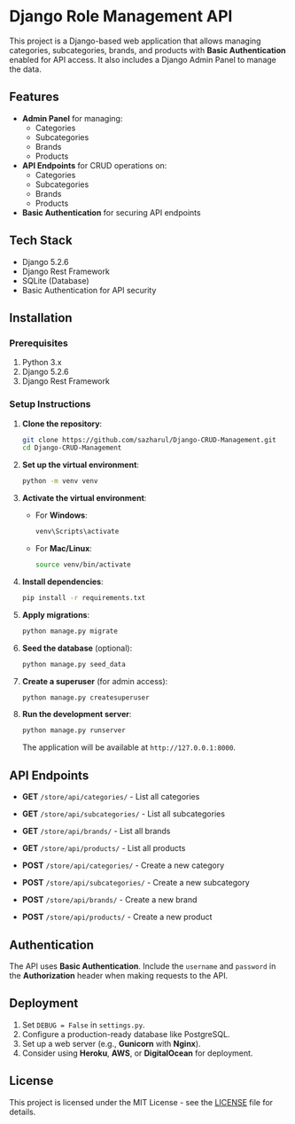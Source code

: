 # Django Role Management API

This project is a Django-based web application that allows managing categories, subcategories, brands, and products with **Basic Authentication** enabled for API access. It also includes a Django Admin Panel to manage the data.

## Features

- **Admin Panel** for managing:
  - Categories
  - Subcategories
  - Brands
  - Products
- **API Endpoints** for CRUD operations on:
  - Categories
  - Subcategories
  - Brands
  - Products
- **Basic Authentication** for securing API endpoints

## Tech Stack

- Django 5.2.6
- Django Rest Framework
- SQLite (Database)
- Basic Authentication for API security

## Installation

### Prerequisites

1. Python 3.x
2. Django 5.2.6
3. Django Rest Framework

### Setup Instructions

1. **Clone the repository**:

    ```bash
    git clone https://github.com/sazharul/Django-CRUD-Management.git
    cd Django-CRUD-Management
    ```

2. **Set up the virtual environment**:

    ```bash
    python -m venv venv
    ```

3. **Activate the virtual environment**:

    - For **Windows**:
      ```bash
      venv\Scripts\activate
      ```

    - For **Mac/Linux**:
      ```bash
      source venv/bin/activate
      ```

4. **Install dependencies**:

    ```bash
    pip install -r requirements.txt
    ```

5. **Apply migrations**:

    ```bash
    python manage.py migrate
    ```

6. **Seed the database** (optional):

    ```bash
    python manage.py seed_data
    ```

7. **Create a superuser** (for admin access):

    ```bash
    python manage.py createsuperuser
    ```

8. **Run the development server**:

    ```bash
    python manage.py runserver
    ```

    The application will be available at `http://127.0.0.1:8000`.

## API Endpoints

- **GET** `/store/api/categories/` - List all categories
- **GET** `/store/api/subcategories/` - List all subcategories
- **GET** `/store/api/brands/` - List all brands
- **GET** `/store/api/products/` - List all products

- **POST** `/store/api/categories/` - Create a new category
- **POST** `/store/api/subcategories/` - Create a new subcategory
- **POST** `/store/api/brands/` - Create a new brand
- **POST** `/store/api/products/` - Create a new product

## Authentication

The API uses **Basic Authentication**. Include the `username` and `password` in the **Authorization** header when making requests to the API.

## Deployment

1. Set `DEBUG = False` in `settings.py`.
2. Configure a production-ready database like PostgreSQL.
3. Set up a web server (e.g., **Gunicorn** with **Nginx**).
4. Consider using **Heroku**, **AWS**, or **DigitalOcean** for deployment.

## License

This project is licensed under the MIT License - see the [LICENSE](LICENSE) file for details.
